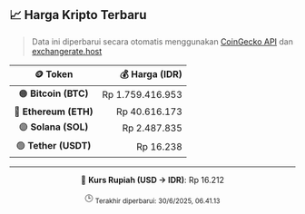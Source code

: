 

<!-- HARGA_KRIPTO -->
## 📈 Harga Kripto Terbaru

> Data ini diperbarui secara otomatis menggunakan [CoinGecko API](https://www.coingecko.com/) dan [exchangerate.host](https://exchangerate.host/)

<div align="center">

| 🪙 Token | 💰 Harga (IDR) |
|:------:|---------------:|
| 🟠 **Bitcoin (BTC)**   | Rp 1.759.416.953 |
| 🔵 **Ethereum (ETH)**  | Rp 40.616.173 |
| 🟣 **Solana (SOL)**    | Rp 2.487.835 |
| 🟢 **Tether (USDT)**   | Rp 16.238 |

---

💱 **Kurs Rupiah (USD → IDR)**: Rp 16.212

🕒 <sub>Terakhir diperbarui: 30/6/2025, 06.41.13</sub>

</div>
<!-- /HARGA_KRIPTO -->